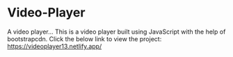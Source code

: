 # Video-Player
A video player...
This is a video player built using JavaScript with the help of bootstrapcdn.
Click the below link to view the project:
https://videoplayer13.netlify.app/
